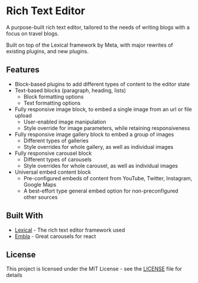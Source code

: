 # Rich Text Editor

A purpose-built rich text editor, tailored to the needs of writing blogs with a focus on travel blogs.

Built on top of the Lexical framework by Meta, with major rewrites of existing plugins, and new plugins.

## Features

- Block-based plugins to add different types of content to the editor state
- Text-based blocks (paragraph, heading, lists)
  - Block formatting options
  - Text formatting options
- Fully responsive image block, to embed a single image from an url or file upload
  - User-enabled image manipulation
  - Style override for image parameters, while retaining responsiveness
- Fully responsive image gallery block to embed a group of images
  - Different types of galleries
  - Style overrides for whole gallery, as well as individual images
- Fully responsive carousel block
  - Different types of carousels
  - Style overrides for whole carousel, as well as individual images
- Universal embed content block
  - Pre-configured embeds of content from YouTube, Twitter, Instagram, Google Maps
  - A best-effort type general embed option for non-preconfigured other sources

## Built With

- [Lexical](https://github.com/facebook/lexical) - The rich text editor framework used
- [Embla](https://github.com/davidjerleke/embla-carousel) - Great carousels for react

## License

This project is licensed under the MIT License - see the [LICENSE](LICENSE.md) file for details
